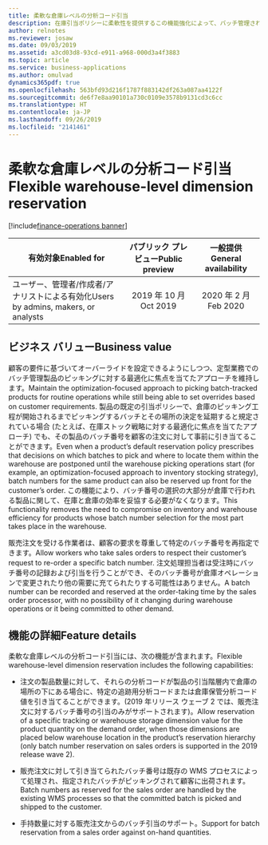 ```yaml
---
title: 柔軟な倉庫レベルの分析コード引当
description: 在庫引当ポリシーに柔軟性を提供するこの機能強化によって、バッチ管理される製品を販売し WMS 対応オペレーションとしてロジスティクスを実行する企業は、製品に関連付けられた在庫引当階層で禁じられている (“batch-below” と呼ばれるタイプになっている) 場合でも、顧客からの特定のバッチの要求を販売注文に登録できます。
author: relnotes
ms.reviewer: josaw
ms.date: 09/03/2019
ms.assetid: a3cd03d8-93cd-e911-a968-000d3a4f3883
ms.topic: article
ms.service: business-applications
ms.author: omulvad
dynamics365pdf: true
ms.openlocfilehash: 563bfd93d216f1787f883142df263a087aa4122f
ms.sourcegitcommit: de6f7e8aa90101a730c0109e3578b9131cd3c6cc
ms.translationtype: HT
ms.contentlocale: ja-JP
ms.lasthandoff: 09/26/2019
ms.locfileid: "2141461"
---
```

# <a name="flexible-warehouse-level-dimension-reservation"></a><span data-ttu-id="6a111-103">柔軟な倉庫レベルの分析コード引当</span><span class="sxs-lookup"><span data-stu-id="6a111-103">Flexible warehouse-level dimension reservation</span></span>
[!include[finance-operations banner](../includes/finance-operations.md)]

| <span data-ttu-id="6a111-104">有効対象</span><span class="sxs-lookup"><span data-stu-id="6a111-104">Enabled for</span></span>    |  <span data-ttu-id="6a111-105">パブリック プレビュー</span><span class="sxs-lookup"><span data-stu-id="6a111-105">Public preview</span></span> | <span data-ttu-id="6a111-106">一般提供</span><span class="sxs-lookup"><span data-stu-id="6a111-106">General availability</span></span> | 
| ---------- | :----------: |:----------: |
|<span data-ttu-id="6a111-107">ユーザー、管理者/作成者/アナリストによる有効化</span><span class="sxs-lookup"><span data-stu-id="6a111-107">Users by admins, makers, or analysts</span></span>|<span data-ttu-id="6a111-108">2019 年 10 月</span><span class="sxs-lookup"><span data-stu-id="6a111-108">Oct 2019</span></span>| <span data-ttu-id="6a111-109">2020 年 2 月</span><span class="sxs-lookup"><span data-stu-id="6a111-109">Feb 2020</span></span>|


## <a name="business-value"></a><span data-ttu-id="6a111-110">ビジネス バリュー</span><span class="sxs-lookup"><span data-stu-id="6a111-110">Business value</span></span>
<!-- bv start -->
<span data-ttu-id="6a111-111">顧客の要件に基づいてオーバーライドを設定できるようにしつつ、定型業務でのバッチ管理製品のピッキングに対する最適化に焦点を当てたアプローチを維持します。</span><span class="sxs-lookup"><span data-stu-id="6a111-111">Maintain the optimization-focused approach to picking batch-tracked products for routine operations while still being able to set overrides based on customer requirements.</span></span> <span data-ttu-id="6a111-112">製品の既定の引当ポリシーで、倉庫のピッキング工程が開始されるまでピッキングするバッチとその場所の決定を延期すると規定されている場合 (たとえば、在庫ストック戦略に対する最適化に焦点を当てたアプローチ) でも、その製品のバッチ番号を顧客の注文に対して事前に引き当てることができます。</span><span class="sxs-lookup"><span data-stu-id="6a111-112">Even when a product’s default reservation policy prescribes that decisions on which batches to pick and where to locate them within the warehouse are postponed until the warehouse picking operations start (for example, an optimization-focused approach to inventory stocking strategy), batch numbers for the same product can also be reserved up front for the customer’s order.</span></span> <span data-ttu-id="6a111-113">この機能により、バッチ番号の選択の大部分が倉庫で行われる製品に関して、在庫と倉庫の効率を妥協する必要がなくなります。</span><span class="sxs-lookup"><span data-stu-id="6a111-113">This functionality removes the need to compromise on inventory and warehouse efficiency for products whose batch number selection for the most part takes place in the warehouse.</span></span>

<span data-ttu-id="6a111-114">販売注文を受ける作業者は、顧客の要求を尊重して特定のバッチ番号を再指定できます。</span><span class="sxs-lookup"><span data-stu-id="6a111-114">Allow workers who take sales orders to respect their customer’s request to re-order a specific batch number.</span></span> <span data-ttu-id="6a111-115">注文処理担当者は受注時にバッチ番号の記録および引当を行うことができ、そのバッチ番号が倉庫オペレーションで変更されたり他の需要に充てられたりする可能性はありません。</span><span class="sxs-lookup"><span data-stu-id="6a111-115">A batch number can be recorded and reserved at the order-taking time by the sales order processor, with no possibility of it changing during warehouse operations or it being committed to other demand.</span></span>

<!-- bv end -->



## <a name="feature-details"></a><span data-ttu-id="6a111-116">機能の詳細</span><span class="sxs-lookup"><span data-stu-id="6a111-116">Feature details</span></span>
<!--feature detail start -->
<span data-ttu-id="6a111-117">柔軟な倉庫レベルの分析コード引当には、次の機能が含まれます。</span><span class="sxs-lookup"><span data-stu-id="6a111-117">Flexible warehouse-level dimension reservation includes the following capabilities:</span></span>

- <span data-ttu-id="6a111-118">注文の製品数量に対して、それらの分析コードが製品の引当階層内で倉庫の場所の下にある場合に、特定の追跡用分析コードまたは倉庫保管分析コード値を引き当てることができます。(2019 年リリース ウェーブ 2 では、販売注文に対するバッチ番号の引当のみがサポートされます)。</span><span class="sxs-lookup"><span data-stu-id="6a111-118">Allow reservation of a specific tracking or warehouse storage dimension value for the product quantity on the demand order, when those dimensions are placed below warehouse location in the product’s reservation hierarchy (only batch number reservation on sales orders is supported in the 2019 release wave 2).</span></span>

- <span data-ttu-id="6a111-119">販売注文に対して引き当てられたバッチ番号は既存の WMS プロセスによって処理され、指定されたバッチがピッキングされて顧客に出荷されます。</span><span class="sxs-lookup"><span data-stu-id="6a111-119">Batch numbers as reserved for the sales order are handled by the existing WMS processes so that the committed batch is picked and shipped to the customer.</span></span>

- <span data-ttu-id="6a111-120">手持数量に対する販売注文からのバッチ引当のサポート。</span><span class="sxs-lookup"><span data-stu-id="6a111-120">Support for batch reservation from a sales order against on-hand quantities.</span></span>


<!--feature detail end -->











